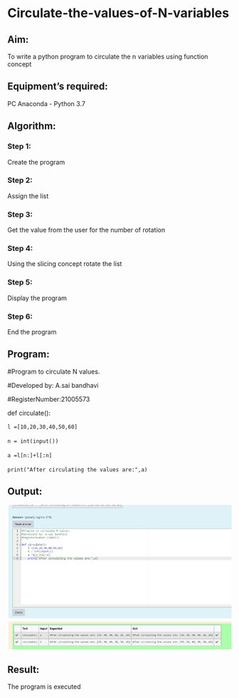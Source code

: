 # Circulate-the-values-of-N-variables
## Aim:
To write a python program to circulate the n variables using function concept
## Equipment’s required:
PC
Anaconda - Python 3.7
## Algorithm: 
### Step 1: 
Create the program
### Step 2: 
Assign the list
### Step 3: 

Get the value from the user for the number of rotation
### Step 4: 
Using the slicing concept rotate the list

### Step 5: 
Display the program
### Step 6: 
End the program

## Program:

#Program to circulate N values.

#Developed by: A.sai bandhavi

#RegisterNumber:21005573

def circulate():

    l =[10,20,30,40,50,60]

    n = int(input())

    a =l[n:]+l[:n]

    print("After circulating the values are:",a)

## Output:
![output](https://github.com/Saibandhavi75/Circulate-the-values-of-N-variables/blob/main/circulating%20values.png?raw=true)
## Result:
The program is executed